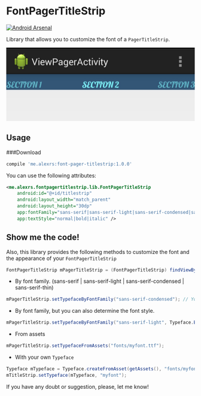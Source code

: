 FontPagerTitleStrip
===================
[![Android Arsenal](https://img.shields.io/badge/Android%20Arsenal-FontPagerTitleStrip-brightgreen.svg?style=flat)](https://android-arsenal.com/details/1/979)

Library that allows you to customize the font of a `PagerTitleStrip`.

![image](IMG_20140531_205042.jpg)

## Usage

###Download
```groovy
compile 'me.alexrs:font-pager-titlestrip:1.0.0'
```
 
You can use the following attributes:
```XML
<me.alexrs.fontpagertitlestrip.lib.FontPagerTitleStrip
	android:id="@+id/titlestrip"
	android:layout_width="match_parent"
	android:layout_height="30dp"
	app:fontFamily="sans-serif|sans-serif-light|sans-serif-condensed|sans-serif-thin"
	app:textStyle="normal|bold|italic" />
```
## Show me the code!
Also, this library provides the following methods to customize the font and the appearance of your `FontPagerTitleStrip`

```JAVA
FontPagerTitleStrip mPagerTitleStrip = (FontPagerTitleStrip) findViewById(R.id.titlestrip);
```
- By font family. (sans-serif | sans-serif-light | sans-serif-condensed | sans-serif-thin)
```JAVA
mPagerTitleStrip.setTypefaceByFontFamily("sans-serif-condensed"); // You can use sans-serif|sans-serif-light|sans-serif-condensed|sans-serif-thin
```
- By font family, but you can also determine the font style.
```JAVA
mPagerTitleStrip.setTypefaceByFontFamily("sans-serif-light", Typeface.BOLD);
````
- From assets
```JAVA
mPagerTitleStrip.setTypefaceFromAssets("fonts/myfont.ttf");
````
- With your own `Typeface`
```JAVA
Typeface mTypeface = Typeface.createFromAsset(getAssets(), "fonts/myfont.ttf");
mTitleStrip.setTypeface(mTypeface, "myfont");
```

If you have any doubt or suggestion, please, let me know!
